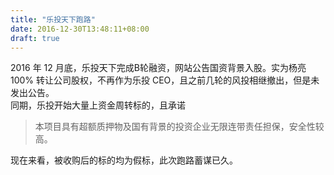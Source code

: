 ```yaml
---
title: "乐投天下跑路"
date: 2016-12-30T13:48:11+08:00
draft: true
---
```


2016 年 12 月底，乐投天下完成B轮融资，网站公告国资背景入股。实为杨亮 100% 转让公司股权，不再作为乐投 CEO，且之前几轮的风投相继撤出，但是未发出公告。  
同期，乐投开始大量上资金周转标的，且承诺

>  本项目具有超额质押物及国有背景的投资企业无限连带责任担保，安全性较高。

现在来看，被收购后的标的均为假标，此次跑路蓄谋已久。